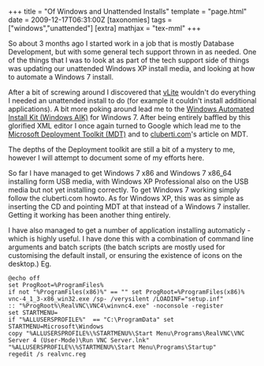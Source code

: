 +++
title = "Of Windows and Unattended Installs"
template = "page.html"
date = 2009-12-17T06:31:00Z
[taxonomies]
tags = ["windows","unattended"]
[extra]
mathjax = "tex-mml"
+++

So about 3 months ago I started work in a job that is mostly Database Development, but with some general tech support thrown in as needed. One of the things that I was to look at as part of the tech support side of things was updating our unattended Windows XP install media, and looking at how to automate a Windows 7 install.

<!-- more -->

After a bit of screwing around I discovered that [vLite][1] wouldn't do everything I needed an unattended install to do (for example it couldn't install additional applications). A bit more poking around lead me to the [Windows Automated Install Kit (Windows AIK)][2] for Windows 7. After being entirely baffled by this glorified XML editor I once again turned to Google which lead me to the [Microsoft Deployment Toolkit (MDT)][3] and to [cluberti.com][4]'s article on MDT.

The depths of the Deployment toolkit are still a bit of a mystery to me, however I will attempt to document some of my efforts here.

So far I have managed to get Windows 7 x86 and Windows 7 x86_64 installing form USB media, with Windows XP Professional also on the USB media but not yet installing correctly. To get Windows 7 working simply follow the cluberti.com howto. As for Windows XP, this was as simple as inserting the CD and pointing MDT at that instead of a Windows 7 installer. Getting it working has been another thing entirely.

I have also managed to get a number of application installing automaticly - which is highly useful. I have done this with a combination of command line arguments and batch scripts (the batch scripts are mostly used for customising the default install, or ensuring the existence of icons on the desktop.) Eg.
```batch
@echo off
set ProgRoot=%ProgramFiles%
if not "%ProgramFiles(x86)%" == "" set ProgRoot=%ProgramFiles(x86)%
vnc-4_1_3-x86_win32.exe /sp- /verysilent /LOADINF="setup.inf" 
:: "%ProgRoot%\RealVNC\VNC4\winvnc4.exe" -noconsole -register
set STARTMENU=
if "%ALLUSERSPROFILE%"  == "C:\ProgramData" set STARTMENU=Microsoft\Windows
copy "%ALLUSERSPROFILE%\%STARTMENU%\Start Menu\Programs\RealVNC\VNC Server 4 (User-Mode)\Run VNC Server.lnk" "%ALLUSERSPROFILE%\%STARTMENU%\Start Menu\Programs\Startup"
regedit /s realvnc.reg
```

[1]: http://www.vlite.net/ "vLite"
[2]: http://www.microsoft.com/downloads/details.aspx?displaylang=en&FamilyID=696dd665-9f76-4177-a811-39c26d3b3b34 "The Windows® Automated Installation Kit (AIK) for Windows® 7"
[3]: http://www.microsoft.com/downloads/details.aspx?FamilyId=3BD8561F-77AC-4400-A0C1-FE871C461A89&displaylang=en "Microsoft Deployment Toolkit (MDT) 2010"
[4]: http://www.cluberti.com/blog/2009/08/10/mdt-2010-and-deployment-from-a-usb-key/ "MDT 2010 and deployment from a USB key"